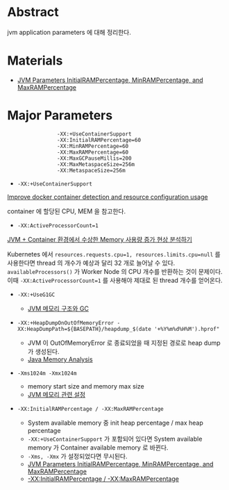 # Abstract

jvm application parameters 에 대해 정리한다.

# Materials

* [JVM Parameters InitialRAMPercentage, MinRAMPercentage, and MaxRAMPercentage](https://www.baeldung.com/java-jvm-parameters-rampercentage)

# Major Parameters

```
                -XX:+UseContainerSupport
                -XX:InitialRAMPercentage=60
                -XX:MinRAMPercentage=60
                -XX:MaxRAMPercentage=60
                -XX:MaxGCPauseMillis=200
                -XX:MaxMetaspaceSize=256m
                -XX:MetaspaceSize=256m
```

* `-XX:+UseContainerSupport`

[Improve docker container detection and resource configuration usage](https://bugs.openjdk.org/browse/JDK-8146115)

container 에 할당된 CPU, MEM 을 참고한다.

* `-XX:ActiveProcessorCount=1`

[JVM + Container 환경에서 수상한 Memory 사용량 증가 현상 분석하기](https://hyperconnect.github.io/2022/07/19/suspicious-jvm-memory-in-container.html)

Kubernetes 에서 `resources.requests.cpu=1, resources.limits.cpu=null` 를 사용한다면 thread 의 개수가 예상과 달리 32 개로 늘어날 수 있다. `availableProcessors()` 가 Worker Node 의 CPU 개수를 반환하는 것이 문제이다. 이때 `-XX:ActiveProcessorCount=1` 를 사용해야 제대로 된 thread 개수를 얻어온다.

* `-XX:+UseG1GC`
  * [JVM 메모리 구조와 GC](https://johngrib.github.io/wiki/jvm-memory/)

* `-XX:+HeapDumpOnOutOfMemoryError -XX:HeapDumpPath=${BASEPATH}/heapdump_$(date '+%Y%m%d%H%M').hprof"`
  * JVM 이 OutOfMemoryError 로 종료되었을 때 지정된 경로로 heap dump 가 생성된다.
  * [Java Memory Analysis](https://kwonnam.pe.kr/wiki/java/memory)

* `-Xms1024m -Xmx1024m`
  * memory start size and memory max size
  * [JVM 메모리 관련 설정](https://epthffh.tistory.com/entry/JVM-%EB%A9%94%EB%AA%A8%EB%A6%AC-%EA%B4%80%EB%A0%A8-%EC%84%A4%EC%A0%95)

* `-XX:InitialRAMPercentage / -XX:MaxRAMPercentage`
  * System available memory 중 init heap percentage / max heap percentage
  * `-XX:+UseContainerSupport` 가 포함되어 있다면 System available memory 가 Container available memory 로 바뀐다.
  * `-Xms, -Xmx` 가 설정되었다면 무시된다.
  * [JVM Parameters InitialRAMPercentage, MinRAMPercentage, and MaxRAMPercentage](https://www.baeldung.com/java-jvm-parameters-rampercentage)
  * [-XX:InitialRAMPercentage / -XX:MaxRAMPercentage](https://www.eclipse.org/openj9/docs/xxinitialrampercentage/)
